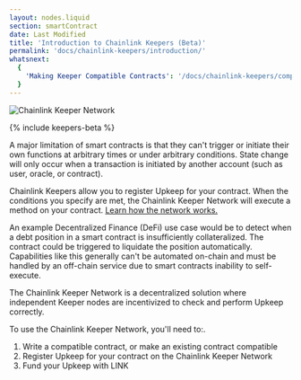 ```yaml
---
layout: nodes.liquid
section: smartContract
date: Last Modified
title: 'Introduction to Chainlink Keepers (Beta)'
permalink: 'docs/chainlink-keepers/introduction/'
whatsnext:
  {
    'Making Keeper Compatible Contracts': '/docs/chainlink-keepers/compatible-contracts/',
  }
---
```

![Chainlink Keeper Network](/images/contract-devs/generic-banner.png)

{% include keepers-beta %}

A major limitation of smart contracts is that they can't trigger or initiate their own functions at arbitrary times or under arbitrary conditions. State change will only occur when a transaction is initiated by another account (such as user, oracle, or contract).

Chainlink Keepers allow you to register Upkeep for your contract. When the conditions you specify are met, the Chainlink Keeper Network will execute a method on your contract. [Learn how the network works.](../overview)

An example Decentralized Finance (DeFi) use case would be to detect when a debt position in a smart contract is insufficiently collateralized. The contract could be triggered to liquidate the position automatically.  Capabilities like this generally can't be automated on-chain and must be handled by an off-chain service due to smart contracts inability to self-execute. 

The Chainlink Keeper Network is a decentralized solution where independent Keeper nodes are incentivized to check and perform Upkeep correctly.

To use the Chainlink Keeper Network, you'll need to:.

1. Write a compatible contract, or make an existing contract compatible
1. Register Upkeep for your contract on the Chainlink Keeper Network
1. Fund your Upkeep with LINK

